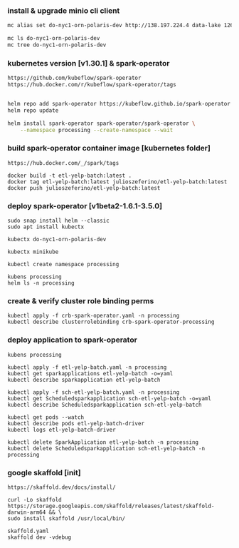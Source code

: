 ### install & upgrade minio cli client
```sh
mc alias set do-nyc1-orn-polaris-dev http://138.197.224.4 data-lake 12620ee6-2162-11ee-be56-0242ac120002

mc ls do-nyc1-orn-polaris-dev
mc tree do-nyc1-orn-polaris-dev
```

### kubernetes version [v1.30.1] & spark-operator
```sh
https://github.com/kubeflow/spark-operator
https://hub.docker.com/r/kubeflow/spark-operator/tags


helm repo add spark-operator https://kubeflow.github.io/spark-operator
helm repo update

helm install spark-operator spark-operator/spark-operator \
    --namespace processing --create-namespace --wait

```

### build spark-operator container image [kubernetes folder]
```shell
https://hub.docker.com/_/spark/tags

docker build -t etl-yelp-batch:latest .
docker tag etl-yelp-batch:latest julioszeferino/etl-yelp-batch:latest
docker push julioszeferino/etl-yelp-batch:latest
```

### deploy spark-operator [v1beta2-1.6.1-3.5.0]
```shell 
sudo snap install helm --classic
sudo apt install kubectx

kubectx do-nyc1-orn-polaris-dev

kubectx minikube

kubectl create namespace processing

kubens processing  
helm ls -n processing
```

### create & verify cluster role binding perms
```shell
kubectl apply -f crb-spark-operator.yaml -n processing
kubectl describe clusterrolebinding crb-spark-operator-processing
```

### deploy application to spark-operator
```shell
kubens processing

kubectl apply -f etl-yelp-batch.yaml -n processing 
kubectl get sparkapplications etl-yelp-batch -o=yaml
kubectl describe sparkapplication etl-yelp-batch

kubectl apply -f sch-etl-yelp-batch.yaml -n processing 
kubectl get Scheduledsparkapplication sch-etl-yelp-batch -o=yaml
kubectl describe Scheduledsparkapplication sch-etl-yelp-batch

kubectl get pods --watch
kubectl describe pods etl-yelp-batch-driver 
kubectl logs etl-yelp-batch-driver

kubectl delete SparkApplication etl-yelp-batch -n processing
kubectl delete Scheduledsparkapplication sch-etl-yelp-batch -n processing
```

### google skaffold [init]
```shell
https://skaffold.dev/docs/install/

curl -Lo skaffold https://storage.googleapis.com/skaffold/releases/latest/skaffold-darwin-arm64 && \
sudo install skaffold /usr/local/bin/

skaffold.yaml
skaffold dev -vdebug
```
